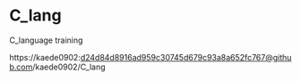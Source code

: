 # C_lang
C_language training

https://kaede0902:d24d84d8916ad959c30745d679c93a8a652fc767@github.com/kaede0902/C_lang